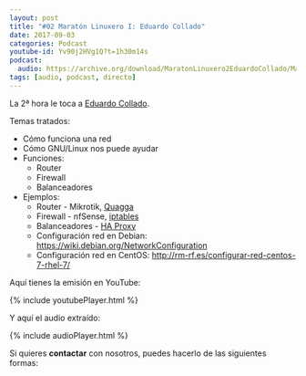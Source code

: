 ```yaml
---
layout: post
title: "#02 Maratón Linuxero I: Eduardo Collado"
date: 2017-09-03
categories: Podcast
youtube-id: Yv90j2HVg1Q?t=1h30m14s
podcast:
  audio: https://archive.org/download/MaratonLinuxero2EduardoCollado/Marat%C3%B3n%20Linuxero%202%20Eduardo%20Collado
tags: [audio, podcast, directo]
---
```

La 2ª hora le toca a [Eduardo Collado](https://www.eduardocollado.com/).

Temas tratados:
* Cómo funciona una red
* Cómo GNU/Linux nos puede ayudar
* Funciones:
	* Router
	* Firewall
	* Balanceadores
* Ejemplos:
	* Router - Mikrotik, [Quagga](https://www.eduardocollado.com/2016/05/09/instalacion-de-quagga-en-debian/)
	* Firewall - nfSense, [iptables](https://wiki.archlinux.org/index.php/Iptables_(Espa%C3%B1ol))
	* Balanceadores - [HA Proxy](https://haproxy.debian.net/)
	* Configuración red en Debian: <https://wiki.debian.org/NetworkConfiguration>  
	* Configuración red en CentOS: <http://rm-rf.es/configurar-red-centos-7-rhel-7/>  

Aquí tienes la emisión en YouTube:

{% include youtubePlayer.html %}

Y aquí el audio extraído:

{% include audioPlayer.html %}

Si quieres **contactar** con nosotros, puedes hacerlo de las siguientes formas:
